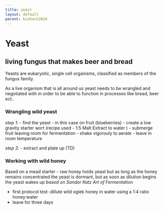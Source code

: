 ```yaml
---
title: yeast
layout: default
parent: biohack2024
---
```

# Yeast

## living fungus that makes beer and bread

Yeasts are eukaryotic, single cell organisms, classified as members of the fungus family.  

As a live organism that is all around us yeast needs to be wrangled and negotiated with in order to be able to function in processes like bread, beer ect..

### Wrangling wild yeast

_step 1_:
    - find the yeast - in this case on fruit (blueberries)
    - create a low gravity starter wort (recipe used - 1:5 Malt Extract to water )
    - submerge fruit leaving room for fermentation
    - shake vigorouly to aerate
    - leave in room temperature 


_step 2_:
    - extract and plate up (TD)


### Working with wild honey

Based on a mead starter - raw honey holds yeast but as long as the honey remains concentrated the yeast is dormant, but as soon as dilution begins the yeast wakes up _based on Sandor Katz Art of Fermentation_ 

- first protocol test: dillute wild ogiek honey in water using a 1:4 ratio honey:water
- leave for three days 
